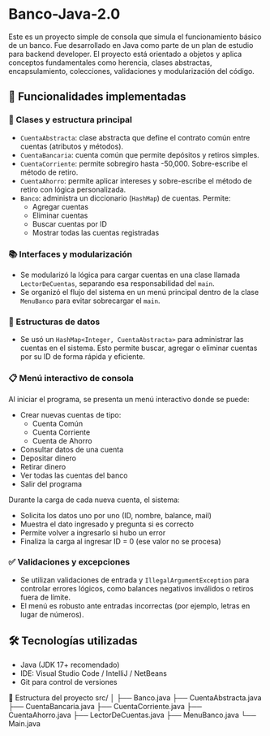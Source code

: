 # Banco-Java-2.0

Este es un proyecto simple de consola que simula el funcionamiento básico de un banco. Fue desarrollado en Java como parte de un plan de estudio para backend developer. El proyecto está orientado a objetos y aplica conceptos fundamentales como herencia, clases abstractas, encapsulamiento, colecciones, validaciones y modularización del código.

## 📌 Funcionalidades implementadas

### 🏦 Clases y estructura principal

- `CuentaAbstracta`: clase abstracta que define el contrato común entre cuentas (atributos y métodos).
- `CuentaBancaria`: cuenta común que permite depósitos y retiros simples.
- `CuentaCorriente`: permite sobregiro hasta -50,000. Sobre-escribe el método de retiro.
- `CuentaAhorro`: permite aplicar intereses y sobre-escribe el método de retiro con lógica personalizada.
- `Banco`: administra un diccionario (`HashMap`) de cuentas. Permite:
  - Agregar cuentas
  - Eliminar cuentas
  - Buscar cuentas por ID
  - Mostrar todas las cuentas registradas

### 📚 Interfaces y modularización

- Se modularizó la lógica para cargar cuentas en una clase llamada `LectorDeCuentas`, separando esa responsabilidad del `main`.
- Se organizó el flujo del sistema en un menú principal dentro de la clase `MenuBanco` para evitar sobrecargar el `main`.

### 🧠 Estructuras de datos

- Se usó un `HashMap<Integer, CuentaAbstracta>` para administrar las cuentas en el sistema. Esto permite buscar, agregar o eliminar cuentas por su ID de forma rápida y eficiente.

### 📋 Menú interactivo de consola

Al iniciar el programa, se presenta un menú interactivo donde se puede:

- Crear nuevas cuentas de tipo:
  - Cuenta Común
  - Cuenta Corriente
  - Cuenta de Ahorro
- Consultar datos de una cuenta
- Depositar dinero
- Retirar dinero
- Ver todas las cuentas del banco
- Salir del programa

Durante la carga de cada nueva cuenta, el sistema:
- Solicita los datos uno por uno (ID, nombre, balance, mail)
- Muestra el dato ingresado y pregunta si es correcto
- Permite volver a ingresarlo si hubo un error
- Finaliza la carga al ingresar ID = 0 (ese valor no se procesa)

### ✅ Validaciones y excepciones

- Se utilizan validaciones de entrada y `IllegalArgumentException` para controlar errores lógicos, como balances negativos inválidos o retiros fuera de límite.
- El menú es robusto ante entradas incorrectas (por ejemplo, letras en lugar de números).

## 🛠️ Tecnologías utilizadas

- Java (JDK 17+ recomendado)
- IDE: Visual Studio Code / IntelliJ / NetBeans
- Git para control de versiones

📁 Estructura del proyecto
src/
│
├── Banco.java
├── CuentaAbstracta.java
├── CuentaBancaria.java
├── CuentaCorriente.java
├── CuentaAhorro.java
├── LectorDeCuentas.java
├── MenuBanco.java
└── Main.java


